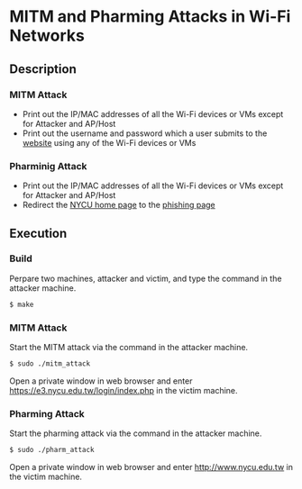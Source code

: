 # MITM and Pharming Attacks in Wi-Fi Networks

## Description
### MITM Attack
- Print out the IP/MAC addresses of all the Wi-Fi devices or VMs except for Attacker and AP/Host
- Print out the username and password which a user submits to the [website](https://e3.nycu.edu.tw/login/index.php) using any of the Wi-Fi devices or VMs
### Pharminig Attack
- Print out the IP/MAC addresses of all the Wi-Fi devices or VMs except for Attacker and AP/Host
- Redirect the [NYCU home page](www.nycu.edu.tw) to the [phishing page](140.113.207.241)

## Execution
### Build
Perpare two machines, attacker and victim, and type the command in the attacker machine.
```bash
$ make
```
### MITM Attack
Start the MITM attack via the command in the attacker machine.
```bash
$ sudo ./mitm_attack
```
Open a private window in web browser and enter https://e3.nycu.edu.tw/login/index.php in the victim machine.
### Pharming Attack
Start the pharming attack via the command in the attacker machine.
```bash
$ sudo ./pharm_attack
```
Open a private window in web browser and enter http://www.nycu.edu.tw in the victim machine.
